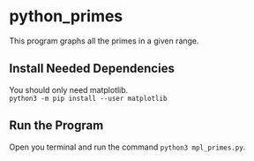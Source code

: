 # python_primes

This program graphs all the primes in a given range. 

## Install Needed Dependencies

You should only need matplotlib.<br>
`python3 -m pip install --user matplotlib`<br>

## Run the Program

Open you terminal and run the command `python3 mpl_primes.py`.
